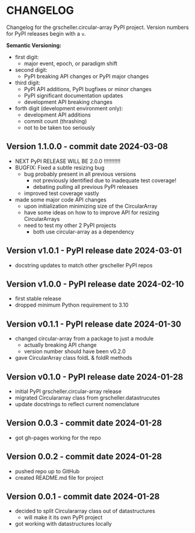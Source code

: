 # CHANGELOG

Changelog for the grscheller.circular-array PyPI project.
Version numbers for PyPI releases begin with a `v`.

**Semantic Versioning:**

* first digit:
  * major event, epoch, or paradigm shift
* second digit:
  * PyPI breaking API changes or PyPI major changes
* third digit:
  * PyPI API additions, PyPI bugfixes or minor changes
  * PyPI significant documentation updates
  * development API breaking changes
* forth digit (development environment only):
  * development API additions
  * commit count (thrashing)
  * not to be taken too seriously

## Version 1.1.0.0 - commit date 2024-03-08

* NEXT PyPI RELEASE WILL BE 2.0.0 !!!!!!!!!!!
* BUGFIX: Fixed a subtle resizing bug
  * bug probably present in all previous versions
    * not previously identified due to inadequate test coverage!
    * debating pulling all previous PyPI releases
  * improved test coverage vastly
* made some major code API changes
  * upon initialization minimizing size of the CircularArray
  * have some ideas on how to to improve API for resizing CircularArrays
  * need to test my other 2 PyPI projects
    * both use circular-array as a dependency

## Version v1.0.1 - PyPI release date 2024-03-01

* docstring updates to match other grscheller PyPI repos

## Version v1.0.0 - PyPI release date 2024-02-10

* first stable release
* dropped minimum Python requirement to 3.10

## Version v0.1.1 - PyPI release date 2024-01-30

* changed circular-array from a package to just a module
  * actually breaking API change
  * version number should have been v0.2.0
* gave CircularArray class foldL & foldR methods

## Version v0.1.0 - PyPI release date 2024-01-28

* initial PyPI grscheller.circular-array release
* migrated Circulararray class from grscheller.datastrucutes
* update docstrings to reflect current nomenclature

## Version 0.0.3 - commit date 2024-01-28

* got gh-pages working for the repo

## Version 0.0.2 - commit date 2024-01-28

* pushed repo up to GitHub
* created README.md file for project

## Version 0.0.1 - commit date 2024-01-28

* decided to split Circulararray class out of datastructures
  * will make it its own PyPI project
* got working with datastructures locally
